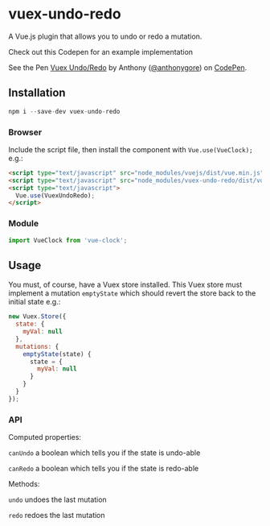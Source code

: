 # vuex-undo-redo

A Vue.js plugin that allows you to undo or redo a mutation.

Check out this Codepen for an example implementation

<p data-height="265" data-theme-id="0" data-slug-hash="NwGmqJ" data-default-tab="result" data-user="anthonygore" data-embed-version="2" data-pen-title="Vuex Undo/Redo" class="codepen">See the Pen <a href="https://codepen.io/anthonygore/pen/NwGmqJ/">Vuex Undo/Redo</a> by Anthony (<a href="https://codepen.io/anthonygore">@anthonygore</a>) on <a href="https://codepen.io">CodePen</a>.</p>
<script async src="https://production-assets.codepen.io/assets/embed/ei.js"></script>

## Installation

```js
npm i --save-dev vuex-undo-redo
```

### Browser

Include the script file, then install the component with `Vue.use(VueClock);` e.g.:

```html
<script type="text/javascript" src="node_modules/vuejs/dist/vue.min.js"></script>
<script type="text/javascript" src="node_modules/vuex-undo-redo/dist/vuex-undo-redo.min.js"></script>
<script type="text/javascript">
  Vue.use(VuexUndoRedo);
</script>
```

### Module

```js
import VueClock from 'vue-clock';
```

## Usage

You must, of course, have a Vuex store installed. This Vuex store must implement a mutation `emptyState` which should revert the store back to the initial state e.g.:

```js
new Vuex.Store({
  state: {
    myVal: null
  },
  mutations: {
    emptyState(state) {
      state = {
        myVal: null
      }
    }
  }
});
```

### API

Computed properties:

`canUndo` a boolean which tells you if the state is undo-able

`canRedo` a boolean which tells you if the state is redo-able

Methods:

`undo` undoes the last mutation

`redo` redoes the last mutation
